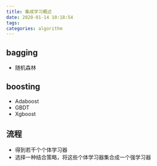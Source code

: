 ```yaml
---
title: 集成学习概述
date: 2020-01-14 10:18:54
tags:
categories: algorithm
---
```

## bagging
* 随机森林

## boosting
* Adaboost
* GBDT
* Xgboost

## 流程
* 得到若干个个体学习器
* 选择一种结合策略，将这些个体学习器集合成一个强学习器